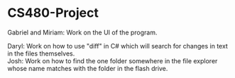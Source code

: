 # CS480-Project

Gabriel and Miriam:
  Work on the UI of the program.
  
Daryl: Work on how to use "diff" in C# which will search for changes in text in the files themselves.  
Josh: Work on how to find the one folder somewhere in the file explorer whose name matches with the folder in the flash drive.
